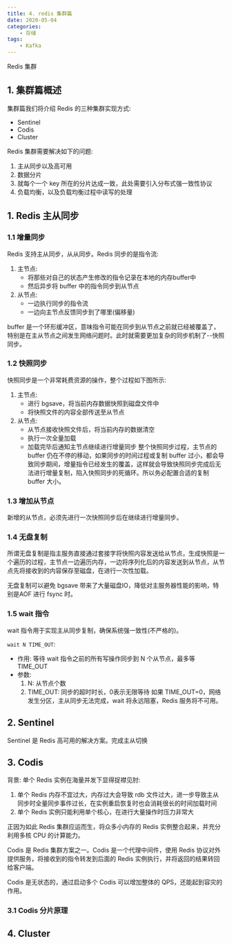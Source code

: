 ```yaml
---
title: 4. redis 集群篇
date: 2020-05-04
categories:
    - 存储
tags:
    - Kafka
---
```


Redis 集群

<!-- more -->

## 1. 集群篇概述
集群篇我们将介绍 Redis 的三种集群实现方式:
- Sentinel
- Codis
- Cluster


Redis 集群需要解决如下的问题:
1. 主从同步以及高可用
2. 数据分片
3. 就每个一个 key 所在的分片达成一致，此处需要引入分布式强一致性协议
4. 负载均衡，以及负载均衡过程中读写的处理

## 1. Redis 主从同步
### 1.1 增量同步
Redis 支持主从同步，从从同步。Redis 同步的是指令流:
1. 主节点:
    - 将那些对自己的状态产生修改的指令记录在本地的内存buffer中
    - 然后异步将 buffer 中的指令同步到从节点
2. 从节点:
    - 一边执行同步的指令流
    - 一边向主节点反馈同步到了哪里(偏移量)

buffer 是一个环形缓冲区，意味指令可能在同步到从节点之前就已经被覆盖了，特别是在主从节点之间发生网络问题时。此时就需要更加复杂的同步机制了--快照同步。

### 1.2 快照同步
快照同步是一个非常耗费资源的操作，整个过程如下图所示:
1. 主节点:
    - 进行 bgsave，将当前内存数据快照到磁盘文件中
    - 将快照文件的内容全部传送至从节点
2. 从节点:
    - 从节点接收快照文件后，将当前内存的数据清空
    - 执行一次全量加载
    - 加载完毕后通知主节点继续进行增量同步
整个快照同步过程，主节点的 buffer 仍在不停的移动，如果同步的时间过程或复制 buffer 过小，都会导致同步期间，增量指令已经发生的覆盖，这样就会导致快照同步完成后无法进行增量复制，陷入快照同步的死循环。所以务必配置合适的复制 buffer 大小。


### 1.3 增加从节点
新增的从节点，必须先进行一次快照同步后在继续进行增量同步。

### 1.4 无盘复制
所谓无盘复制是指主服务直接通过套接字将快照内容发送给从节点，生成快照是一个遍历的过程，主节点一边遍历内存，一边将序列化后的内容发送到从节点，从节点先将接收到的内容保存至磁盘，在进行一次性加载。

无盘复制可以避免 bgsave 带来了大量磁盘IO，降低对主服务器性能的影响，特别是AOF 进行 fsync 时。

### 1.5 wait 指令
wait 指令用于实现主从同步复制，确保系统强一致性(不严格的)。

`wait N TIME_OUT`:
- 作用: 等待 wait 指令之前的所有写操作同步到 N 个从节点，最多等 TIME_OUT 
- 参数: 
    1. N: 从节点个数
    2. TIME_OUT: 同步的超时时长，0表示无限等待
如果 TIME_OUT=0，网络发生分区，主从同步无法完成，wait 将永远阻塞，Redis 服务将不可用。


## 2. Sentinel
Sentinel 是 Redis 高可用的解决方案。完成主从切换

## 3. Codis
背景: 单个 Redis 实例在海量并发下显得捉襟见肘:
1. 单个 Redis 内存不宜过大，内存过大会导致 rdb 文件过大，进一步导致主从同步时全量同步事件过长，在实例重启恢复时也会消耗很长的时间加载时间
2. 单个 Redis 实例只能利用单个核心，在进行大量操作时压力非常大

正因为如此 Redis 集群应运而生，将众多小内存的 Redis 实例整合起来，并充分利用多核 CPU 的计算能力。

Codis 是 Redis 集群方案之一。Codis 是一个代理中间件，使用 Redis 协议对外提供服务，将接收到的指令转发到后面的 Redis 实例执行，并将返回的结果转回给客户端。

Codis 是无状态的，通过启动多个 Codis 可以增加整体的 QPS，还能起到容灾的作用。

### 3.1 Codis 分片原理

## 4. Cluster
